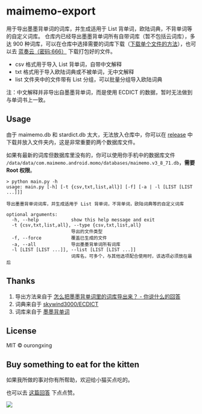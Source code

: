 # maimemo-export
用于导出墨墨背单词的词库，并生成适用于 List 背单词，欧陆词典，不背单词等的自定义词库。
仓库内已经导出墨墨背单词所有自带词库（暂不包括云词库），多达 900 种词库，可以在仓库中选择需要的词库下载（[下载单个文件的方法](https://blog.csdn.net/u010801439/article/details/81478592)），也可以去 [蓝奏云（密码:666）](https://busiyi.lanzoux.com/b00ogbelc) 下载打包好的文件。
- csv 格式用于导入 List 背单词，自带中文解释
- txt 格式用于导入欧陆词典或不被单词，无中文解释
- list 文件夹中的文件带有 List 分组，可以批量分组导入欧陆词典

注：中文解释并非导出自墨墨背单词，而是使用 ECDICT 的数据，暂时无法做到与单词书上一致。
## Usage
由于 maimemo.db 和 stardict.db 太大，无法放入仓库中，你可以在 [release](https://github.com/ourongxing/maimemo-export/releases/tag/v1.0.0) 中下载并放入文件夹内，这是非常重要的两个数据库文件。

如果有最新的词库但数据库里没有的，你可以使用你手机中的数据库文件 `/data/data/com.maimemo.android.momo/databases/maimemo.v3_8_71.db`，**需要 Root 权限**。
```shell
> python main.py -h
usage: main.py [-h] [-t {csv,txt,list,all}] [-f] [-a | -l [LIST [LIST ...]]]

导出墨墨背单词词库，并生成适用于 List 背单词，不背单词，欧陆词典等的自定义词库

optional arguments:
  -h, --help            show this help message and exit
  -t {csv,txt,list,all}, --type {csv,txt,list,all}
                        导出的文件类型
  -f, --force           覆盖已生成的文件
  -a, --all             导出墨墨背单词所有词库
  -l [LIST [LIST ...]], --list [LIST [LIST ...]]
                        词库名，可多个，与其他选项配合使用时，该选项必须放在最后
```
## Thanks
1. 导出方法来自于 [怎么把墨墨背单词里的词库导出来？ - 你说什么的回答](https://www.zhihu.com/question/392654371/answer/1345899232)
2. 词典来自于 [skywind3000/ECDICT](https://github.com/skywind3000/ECDICT)
3. 词库来自于 [墨墨背单词](https://www.maimemo.com/)

## License
MIT © ourongxing

## Buy something to eat for the kitten
如果我所做的事对你有所帮助，欢迎给小猫买点吃的。

也可以去 [这篇回答](https://www.zhihu.com/question/392654371/answer/1808941219) 下点点赞。

![](https://orxing-top.oss-cn-chengdu.aliyuncs.com/img/download%20%281%29.gif?x-oss-process=style/base_webp)
